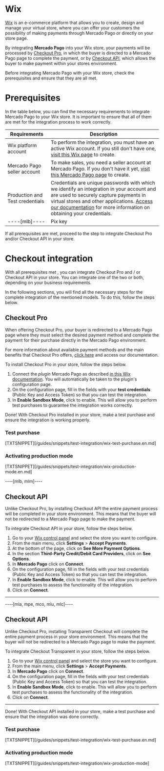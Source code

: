 # Wix

[Wix](https://pt.wix.com/) is an e-commerce platform that allows you to create, design and manage your virtual store, where you can offer your customers the possibility of making payments through Mercado Pago or directly on your store page. 

By integrating **Mercado Pago** into your Wix store, your payments will be processed by [Checkout Pro](https://www.mercadopago[FAKER][URL][DOMAIN]/developers/en/guides/online-payments/checkout-pro/introduction), in which the buyer is directed to a Mercado Pago page to complete the payment, or by [Checkout API](https://www.mercadopago[FAKER][URL][DOMAIN]/developers/en/guides/online-payments/checkout-api/introduction), which allows the buyer to make payment within your stores environment.

Before integrating Mercado Pago with your Wix store, check the prerequisites and ensure that they are all met.

# Prerequisites

In the table below, you can find the necessary requirements to integrate Mercado Pago to your Wix store. It is important to ensure that all of them are met for the integration process to work correctly.


| Requirements | Description |
|---|---|
| Wix platform account | To perform the integration, you must have an active Wix account. If you still don't have one, [visit this Wix page](https://users.wix.com/signin) to create.|
| Mercado Pago seller account | To make sales, you need a seller account at Mercado Pago. If you don't have it yet, [visit this Mercado Pago page](https://www.mercadopago[FAKER][URL][DOMAIN]/hub/registration/landing) to create. |
| Production and Test credentials | Credentials are unique passwords with which we identify an integration in your account and are used to securely capture payments in virtual stores and other applications. [Access our documentation](https://www.mercadopago[FAKER][URL][DOMAIN]/developers/en/guides/resources/credentials) for more information on obtaining your credentials. |
----[mlb]----| Pix key | To configure Pix in the integration with Mercado Pago, your Pix key must be configured. For more information on how to configure it, [check out our documentation.](https://www.mercadopago[FAKER][URL][DOMAIN]/ajuda/17843). |------------

If all prerequisites are met, proceed to the step to integrate Checkout Pro and/or Checkout API in your store.


# Checkout integration

With all prerequisites met , you can integrate Checkout Pro and / or Checkout API in your store. You can integrate one of the two or both, depending on your business requirements.

In the following sections, you will find all the necessary steps for the complete integration of the mentioned models. To do this, follow the steps below.


## Checkout Pro

When offering Checkout Pro, your buyer is redirected to a Mercado Pago page where they must select the desired payment method and complete the payment for their purchase directly in the Mercado Pago environment.

For more information about available payment methods and the main benefits that Checkout Pro offers, [click here](https://www.mercadopago[FAKER][URL][DOMAIN]/developers/en/guides/online-payments/checkout-pro/introduction) and access our documentation.

To install Checkout Pro in your store, follow the steps below.


1. Connect the _plugin_ Mercado Pago as described [in this Wix documentation](https://support.wix.com/en/article/connecting-mercadopago-as-a-payment-provider). You will automatically be taken to the plugin's configuration page.
2. On the configuration page, fill in the fields with your **test credentials** (Public Key and Access Token) so that you can test the integration.
3. In **Enable Sandbox Mode**, click to enable. This will allow you to perform test purchases to guarantee the integration works correctly.

Done! With Checkout Pro installed in your store, make a test purchase and ensure the integration is working properly. 
 

### Test purchase

[TXTSNIPPET][/guides/snippets/test-integration/wix-test-purchase.en.md]


### Activating production mode

[TXTSNIPPET][/guides/snippets/test-integration/wix-production-mode.en.md]

----[mlb, mlm]----
## Checkout API

Unlike Checkout Pro, by installing Checkout API the entire payment process will be completed in your store environment. This means that the buyer will not be redirected to a Mercado Pago page to make the payment.

To integrate Checkout API in your store, follow the steps below.

1. Go to your [Wix control panel](https://manage.wix.com/dashboard/) and select the store you want to configure.
2. From the main menu, click **Settings** > **Accept Payments**.
3. At the bottom of the page, click on **See More Payment Options**.
4. In the section **Third-Party Credit/Debit Card Providers**, click on **See Options**.
5. In **Mercado Pago** click on **Connect**.
6. On the configuration page, fill in the fields with your test credentials (Public Key and Access Token) so that you can test the integration.
7. In **Enable Sandbox Mode**, click to enable. This will allow you to perform test purchases to assess the functionality of the integration.
8. Click on **Connect**.
------------

----[mla, mpe, mco, mlu, mlc]----
## Checkout API

Unlike Checkout Pro, installing Transparent Checkout will complete the entire payment process in your store environment. This means that the buyer will not be redirected to a Mercado Pago page to make the payment.

To integrate Checkout Transparent in your store, follow the steps below.

1. Go to your [Wix control panel](https://manage.wix.com/dashboard/) and select the store you want to configure.
2. From the main menu, click **Settings** > **Accept Payments**.
3. In **Mercado Pago** click on **Connect**.
4. On the configuration page, fill in the fields with your test credentials (Public Key and Access Token) so that you can test the integration.
5. In **Enable Sandbox Mode**, click to enable. This will allow you to perform test purchases to assess the functionality of the integration.
6. Click on **Connect**.
------------

Done! With Checkout API installed in your store, make a test purchase and ensure that the integration was done correctly.


### Test purchase

[TXTSNIPPET][/guides/snippets/test-integration/wix-test-purchase.en.md]


### Activating production mode

[TXTSNIPPET][/guides/snippets/test-integration/wix-production-mode]
